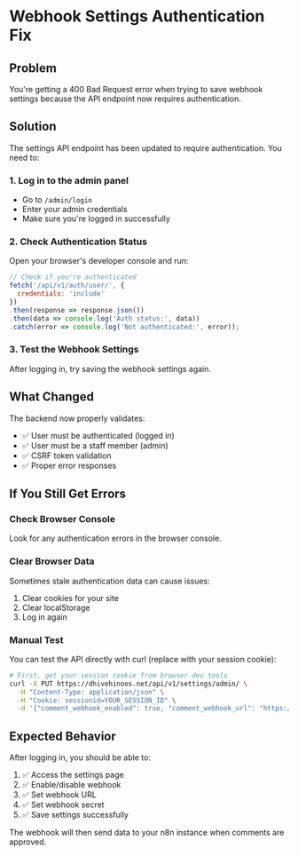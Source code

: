 # Webhook Settings Authentication Fix

## Problem
You're getting a 400 Bad Request error when trying to save webhook settings because the API endpoint now requires authentication.

## Solution

The settings API endpoint has been updated to require authentication. You need to:

### 1. **Log in to the admin panel**
- Go to `/admin/login` 
- Enter your admin credentials
- Make sure you're logged in successfully

### 2. **Check Authentication Status**
Open your browser's developer console and run:
```javascript
// Check if you're authenticated
fetch('/api/v1/auth/user/', {
  credentials: 'include'
})
.then(response => response.json())
.then(data => console.log('Auth status:', data))
.catch(error => console.log('Not authenticated:', error));
```

### 3. **Test the Webhook Settings**
After logging in, try saving the webhook settings again.

## What Changed

The backend now properly validates:
- ✅ User must be authenticated (logged in)
- ✅ User must be a staff member (admin)
- ✅ CSRF token validation
- ✅ Proper error responses

## If You Still Get Errors

### Check Browser Console
Look for any authentication errors in the browser console.

### Clear Browser Data
Sometimes stale authentication data can cause issues:
1. Clear cookies for your site
2. Clear localStorage
3. Log in again

### Manual Test
You can test the API directly with curl (replace with your session cookie):
```bash
# First, get your session cookie from browser dev tools
curl -X PUT https://dhivehinoos.net/api/v1/settings/admin/ \
  -H "Content-Type: application/json" \
  -H "Cookie: sessionid=YOUR_SESSION_ID" \
  -d '{"comment_webhook_enabled": true, "comment_webhook_url": "https://your-n8n-instance.com/webhook/dhivehinoos-comment", "comment_webhook_secret": "your-secret"}'
```

## Expected Behavior

After logging in, you should be able to:
1. ✅ Access the settings page
2. ✅ Enable/disable webhook
3. ✅ Set webhook URL
4. ✅ Set webhook secret
5. ✅ Save settings successfully

The webhook will then send data to your n8n instance when comments are approved.
